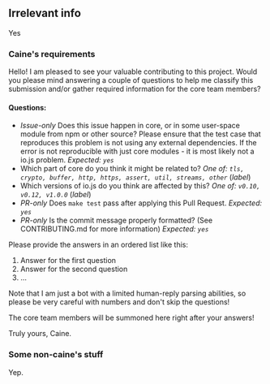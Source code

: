 ## Irrelevant info

Yes

### Caine's requirements

Hello! I am pleased to see your valuable contributing to this project.
Would you please mind answering a couple of questions to help me
classify this submission and/or gather required information for the
core team members?

#### Questions:

* _Issue-only_ Does this issue happen in core, or in some user-space
  module from npm or other source? Please ensure that the test case
  that reproduces this problem is not using any external dependencies.
  If the error is not reproducible with just core modules - it is most
  likely not a io.js problem. _Expected: `yes`_
* Which part of core do you think it might be related to?
  _One of: `tls, crypto, buffer, http, https, assert, util, streams,
  other`_ (_label_)
* Which versions of io.js do you think are affected by this?
  _One of: `v0.10, v0.12, v1.0.0`_ (_label_)
* _PR-only_ Does `make test` pass after applying this Pull Request.
  _Expected: `yes`_
* _PR-only_ Is the commit message properly formatted? (See
  CONTRIBUTING.md for more information)
  _Expected: `yes`_

Please provide the answers in an ordered list like this:

1. Answer for the first question
2. Answer for the second question
3. ...

Note that I am just a bot with a limited human-reply parsing abilities,
so please be very careful with numbers and don't skip the questions!

The core team members will be summoned here right after your answers!

Truly yours,
Caine.

### Some non-caine's stuff

Yep.
